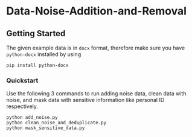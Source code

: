 # Data-Noise-Addition-and-Removal

## Getting Started

The given example data is in `docx` format, therefore make sure you have `python-docx` installed by using

```shell
pip install python-docx
```

### Quickstart

Use the following 3 commands to run adding noise data, clean data with noise, and mask data with sensitive information like personal ID respectively.

```shell
python add_noise.py
python clean_noise_and_deduplicate.py
python mask_sensitive_data.py
```
